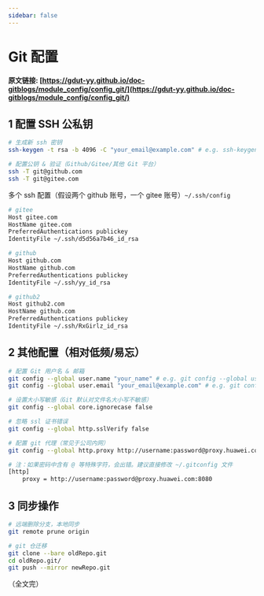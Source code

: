 ```yaml
---
sidebar: false
---
```


# Git 配置

**原文链接: [https://gdut-yy.github.io/doc-gitblogs/module_config/config_git/](https://gdut-yy.github.io/doc-gitblogs/module_config/config_git/)**

## 1 配置 SSH 公私钥

```sh
# 生成新 ssh 密钥
ssh-keygen -t rsa -b 4096 -C "your_email@example.com" # e.g. ssh-keygen -t rsa -b 4096 -C "gdut_yy@163.com"

# 配置公钥 & 验证（Github/Gitee/其他 Git 平台）
ssh -T git@github.com
ssh -T git@gitee.com
```

多个 ssh 配置（假设两个 github 账号，一个 gitee 账号）`~/.ssh/config`

```sh
# gitee
Host gitee.com
HostName gitee.com
PreferredAuthentications publickey
IdentityFile ~/.ssh/d5d56a7b46_id_rsa

# github
Host github.com
HostName github.com
PreferredAuthentications publickey
IdentityFile ~/.ssh/yy_id_rsa

# github2
Host github2.com
HostName github.com
PreferredAuthentications publickey
IdentityFile ~/.ssh/RxGirlz_id_rsa
```

## 2 其他配置（相对低频/易忘）

```sh
# 配置 Git 用户名 & 邮箱
git config --global user.name "your_name" # e.g. git config --global user.name "gdut-yy"
git config --global user.email "your_email@example.com" # e.g. git config --global user.email "gdut_yy@163.com"

# 设置大小写敏感（Git 默认对文件名大小写不敏感）
git config --global core.ignorecase false

# 忽略 ssl 证书错误
git config --global http.sslVerify false

# 配置 git 代理（常见于公司内网）
git config --global http.proxy http://username:password@proxy.huawei.com:8080

# 注：如果密码中含有 @ 等特殊字符，会出错。建议直接修改 ~/.gitconfig 文件
[http]
	proxy = http://username:password@proxy.huawei.com:8080
```

## 3 同步操作

```sh
# 远端删除分支，本地同步
git remote prune origin

# git 仓迁移
git clone --bare oldRepo.git
cd oldRepo.git/
git push --mirror newRepo.git
```

（全文完）
